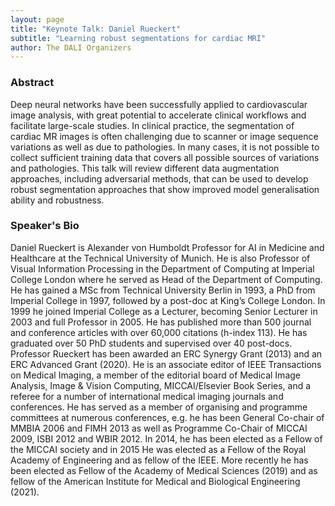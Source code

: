```yaml
---
layout: page
title: "Keynote Talk: Daniel Rueckert"
subtitle: "Learning robust segmentations for cardiac MRI"
author: The DALI Organizers
---
```


### Abstract

Deep neural networks have been successfully applied to cardiovascular image analysis, with great potential to accelerate clinical workflows and facilitate large-scale studies. In clinical practice, the segmentation of cardiac MR images is often challenging due to scanner or image sequence variations as well as due to pathologies. In many cases, it is not possible to collect sufficient training data that covers all possible sources of variations and pathologies. This talk will review different data augmentation approaches, including adversarial methods, that can be used to develop robust segmentation approaches that show improved model generalisation ability and robustness.

### Speaker's Bio

Daniel Rueckert is Alexander von Humboldt Professor for AI in Medicine and Healthcare at the Technical University of Munich. He is also Professor of Visual Information Processing in the Department of Computing at Imperial College London where he served as Head of the Department of Computing. He has gained a MSc from Technical University Berlin in 1993, a PhD from Imperial College in 1997, followed by a post-doc at King’s College London. In 1999 he joined Imperial College as a Lecturer, becoming Senior Lecturer in 2003 and full Professor in 2005. He has published more than 500 journal and conference articles with over 60,000 citations (h-index 113). He has graduated over 50 PhD students and supervised over 40 post-docs. Professor Rueckert has been awarded an ERC Synergy Grant (2013) and an ERC Advanced Grant (2020). He is an associate editor of IEEE Transactions on Medical Imaging, a member of the editorial board of Medical Image Analysis, Image & Vision Computing, MICCAI/Elsevier Book Series, and a referee for a number of international medical imaging journals and conferences. He has served as a member of organising and programme committees at numerous conferences, e.g. he has been General Co-chair of MMBIA 2006 and FIMH 2013 as well as Programme Co-Chair of MICCAI 2009, ISBI 2012 and WBIR 2012. In 2014, he has been elected as a Fellow of the MICCAI society and in 2015 He was elected as a Fellow of the Royal Academy of Engineering and as fellow of the IEEE. More recently he has been elected as Fellow of the Academy of Medical Sciences (2019) and as fellow of the American Institute for Medical and Biological Engineering (2021).
